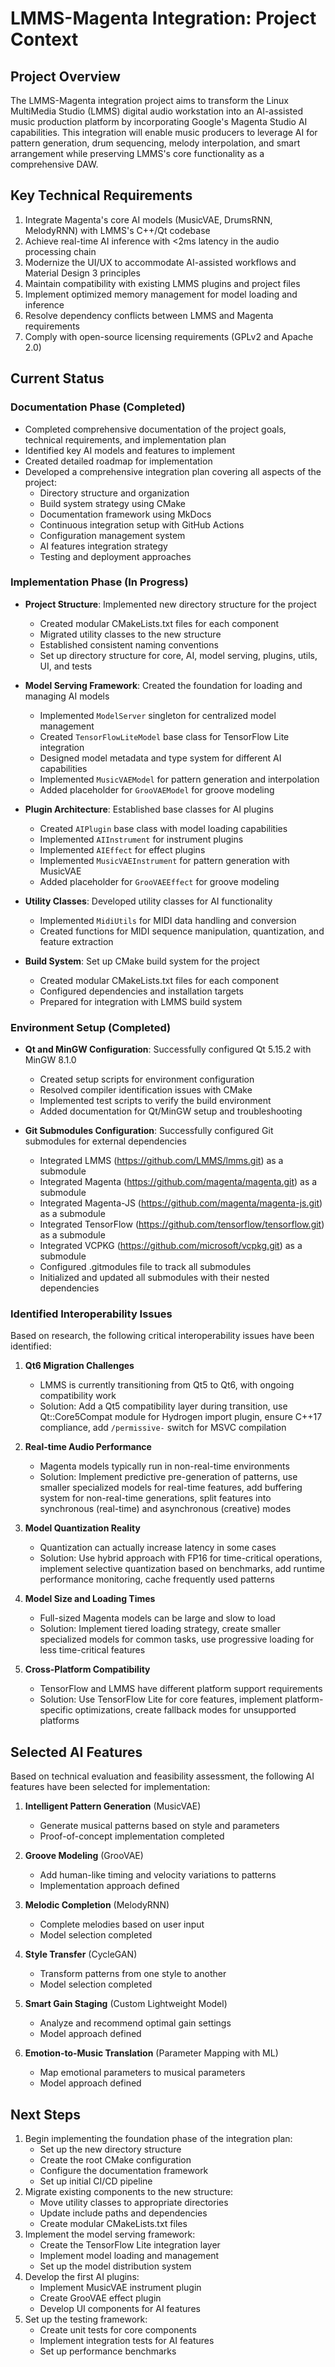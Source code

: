 # LMMS-Magenta Integration: Project Context

## Project Overview

The LMMS-Magenta integration project aims to transform the Linux MultiMedia Studio (LMMS) digital audio workstation into an AI-assisted music production platform by incorporating Google's Magenta Studio AI capabilities. This integration will enable music producers to leverage AI for pattern generation, drum sequencing, melody interpolation, and smart arrangement while preserving LMMS's core functionality as a comprehensive DAW.

## Key Technical Requirements

1. Integrate Magenta's core AI models (MusicVAE, DrumsRNN, MelodyRNN) with LMMS's C++/Qt codebase
2. Achieve real-time AI inference with <2ms latency in the audio processing chain
3. Modernize the UI/UX to accommodate AI-assisted workflows and Material Design 3 principles
4. Maintain compatibility with existing LMMS plugins and project files
5. Implement optimized memory management for model loading and inference
6. Resolve dependency conflicts between LMMS and Magenta requirements
7. Comply with open-source licensing requirements (GPLv2 and Apache 2.0)

## Current Status

### Documentation Phase (Completed)
- Completed comprehensive documentation of the project goals, technical requirements, and implementation plan
- Identified key AI models and features to implement
- Created detailed roadmap for implementation
- Developed a comprehensive integration plan covering all aspects of the project:
  - Directory structure and organization
  - Build system strategy using CMake
  - Documentation framework using MkDocs
  - Continuous integration setup with GitHub Actions
  - Configuration management system
  - AI features integration strategy
  - Testing and deployment approaches

### Implementation Phase (In Progress)
- **Project Structure**: Implemented new directory structure for the project
  - Created modular CMakeLists.txt files for each component
  - Migrated utility classes to the new structure
  - Established consistent naming conventions
  - Set up directory structure for core, AI, model serving, plugins, utils, UI, and tests

- **Model Serving Framework**: Created the foundation for loading and managing AI models
  - Implemented `ModelServer` singleton for centralized model management
  - Created `TensorFlowLiteModel` base class for TensorFlow Lite integration
  - Designed model metadata and type system for different AI capabilities
  - Implemented `MusicVAEModel` for pattern generation and interpolation
  - Added placeholder for `GrooVAEModel` for groove modeling

- **Plugin Architecture**: Established base classes for AI plugins
  - Created `AIPlugin` base class with model loading capabilities
  - Implemented `AIInstrument` for instrument plugins
  - Implemented `AIEffect` for effect plugins
  - Implemented `MusicVAEInstrument` for pattern generation with MusicVAE
  - Added placeholder for `GrooVAEEffect` for groove modeling

- **Utility Classes**: Developed utility classes for AI functionality
  - Implemented `MidiUtils` for MIDI data handling and conversion
  - Created functions for MIDI sequence manipulation, quantization, and feature extraction

- **Build System**: Set up CMake build system for the project
  - Created modular CMakeLists.txt files for each component
  - Configured dependencies and installation targets
  - Prepared for integration with LMMS build system

### Environment Setup (Completed)
- **Qt and MinGW Configuration**: Successfully configured Qt 5.15.2 with MinGW 8.1.0
  - Created setup scripts for environment configuration
  - Resolved compiler identification issues with CMake
  - Implemented test scripts to verify the build environment
  - Added documentation for Qt/MinGW setup and troubleshooting

- **Git Submodules Configuration**: Successfully configured Git submodules for external dependencies
  - Integrated LMMS (https://github.com/LMMS/lmms.git) as a submodule
  - Integrated Magenta (https://github.com/magenta/magenta.git) as a submodule
  - Integrated Magenta-JS (https://github.com/magenta/magenta-js.git) as a submodule
  - Integrated TensorFlow (https://github.com/tensorflow/tensorflow.git) as a submodule
  - Integrated VCPKG (https://github.com/microsoft/vcpkg.git) as a submodule
  - Configured .gitmodules file to track all submodules
  - Initialized and updated all submodules with their nested dependencies

### Identified Interoperability Issues

Based on research, the following critical interoperability issues have been identified:

1. **Qt6 Migration Challenges**
   - LMMS is currently transitioning from Qt5 to Qt6, with ongoing compatibility work
   - Solution: Add a Qt5 compatibility layer during transition, use Qt::Core5Compat module for Hydrogen import plugin, ensure C++17 compliance, add `/permissive-` switch for MSVC compilation

2. **Real-time Audio Performance**
   - Magenta models typically run in non-real-time environments
   - Solution: Implement predictive pre-generation of patterns, use smaller specialized models for real-time features, add buffering system for non-real-time generations, split features into synchronous (real-time) and asynchronous (creative) modes

3. **Model Quantization Reality**
   - Quantization can actually increase latency in some cases
   - Solution: Use hybrid approach with FP16 for time-critical operations, implement selective quantization based on benchmarks, add runtime performance monitoring, cache frequently used patterns

4. **Model Size and Loading Times**
   - Full-sized Magenta models can be large and slow to load
   - Solution: Implement tiered loading strategy, create smaller specialized models for common tasks, use progressive loading for less time-critical features

5. **Cross-Platform Compatibility**
   - TensorFlow and LMMS have different platform support requirements
   - Solution: Use TensorFlow Lite for core features, implement platform-specific optimizations, create fallback modes for unsupported platforms

## Selected AI Features

Based on technical evaluation and feasibility assessment, the following AI features have been selected for implementation:

1. **Intelligent Pattern Generation** (MusicVAE)
   - Generate musical patterns based on style and parameters
   - Proof-of-concept implementation completed

2. **Groove Modeling** (GrooVAE)
   - Add human-like timing and velocity variations to patterns
   - Implementation approach defined

3. **Melodic Completion** (MelodyRNN)
   - Complete melodies based on user input
   - Model selection completed

4. **Style Transfer** (CycleGAN)
   - Transform patterns from one style to another
   - Model selection completed

5. **Smart Gain Staging** (Custom Lightweight Model)
   - Analyze and recommend optimal gain settings
   - Model approach defined

6. **Emotion-to-Music Translation** (Parameter Mapping with ML)
   - Map emotional parameters to musical parameters
   - Model approach defined

## Next Steps

1. Begin implementing the foundation phase of the integration plan:
   - Set up the new directory structure
   - Create the root CMake configuration
   - Configure the documentation framework
   - Set up initial CI/CD pipeline
2. Migrate existing components to the new structure:
   - Move utility classes to appropriate directories
   - Update include paths and dependencies
   - Create modular CMakeLists.txt files
3. Implement the model serving framework:
   - Create the TensorFlow Lite integration layer
   - Implement model loading and management
   - Set up the model distribution system
4. Develop the first AI plugins:
   - Implement MusicVAE instrument plugin
   - Create GrooVAE effect plugin
   - Develop UI components for AI features
5. Set up the testing framework:
   - Create unit tests for core components
   - Implement integration tests for AI features
   - Set up performance benchmarks
